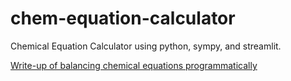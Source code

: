 # chem-equation-calculator
Chemical Equation Calculator using python, sympy, and streamlit.

[Write-up of balancing chemical equations programmatically](https://docs.google.com/document/d/1IhHSgofCLaxexhaI-IhtUpmwCwW83yTCJ_7ZIUbEGVI/edit?usp=sharing)
